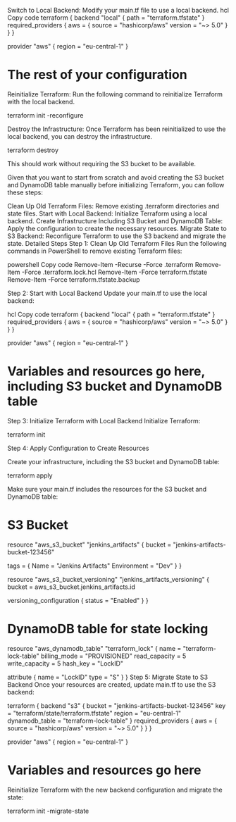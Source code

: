 Switch to Local Backend: Modify your main.tf file to use a local backend.
hcl
Copy code
terraform {
  backend "local" {
    path = "terraform.tfstate"
  }
  required_providers {
    aws = {
      source  = "hashicorp/aws"
      version = "~> 5.0"
    }
  }
}

provider "aws" {
  region = "eu-central-1"
}

# The rest of your configuration
Reinitialize Terraform: Run the following command to reinitialize Terraform with the local backend.

terraform init -reconfigure


Destroy the Infrastructure: Once Terraform has been reinitialized to use the local backend, you can destroy the infrastructure.

terraform destroy

This should work without requiring the S3 bucket to be available.




Given that you want to start from scratch and avoid creating the S3 bucket and DynamoDB table manually before initializing Terraform, you can follow these steps:

Clean Up Old Terraform Files: Remove existing .terraform directories and state files.
Start with Local Backend: Initialize Terraform using a local backend.
Create Infrastructure Including S3 Bucket and DynamoDB Table: Apply the configuration to create the necessary resources.
Migrate State to S3 Backend: Reconfigure Terraform to use the S3 backend and migrate the state.
Detailed Steps
Step 1: Clean Up Old Terraform Files
Run the following commands in PowerShell to remove existing Terraform files:

powershell
Copy code
Remove-Item -Recurse -Force .terraform
Remove-Item -Force .terraform.lock.hcl
Remove-Item -Force terraform.tfstate
Remove-Item -Force terraform.tfstate.backup

Step 2: Start with Local Backend
Update your main.tf to use the local backend:

hcl
Copy code
terraform {
  backend "local" {
    path = "terraform.tfstate"
  }
  required_providers {
    aws = {
      source  = "hashicorp/aws"
      version = "~> 5.0"
    }
  }
}

provider "aws" {
  region = "eu-central-1"
}

# Variables and resources go here, including S3 bucket and DynamoDB table
Step 3: Initialize Terraform with Local Backend
Initialize Terraform:


terraform init

Step 4: Apply Configuration to Create Resources

Create your infrastructure, including the S3 bucket and DynamoDB table:

terraform apply


Make sure your main.tf includes the resources for the S3 bucket and DynamoDB table:



# S3 Bucket
resource "aws_s3_bucket" "jenkins_artifacts" {
  bucket = "jenkins-artifacts-bucket-123456"

  tags = {
    Name        = "Jenkins Artifacts"
    Environment = "Dev"
  }
}

resource "aws_s3_bucket_versioning" "jenkins_artifacts_versioning" {
  bucket = aws_s3_bucket.jenkins_artifacts.id

  versioning_configuration {
    status = "Enabled"
  }
}

# DynamoDB table for state locking
resource "aws_dynamodb_table" "terraform_lock" {
  name         = "terraform-lock-table"
  billing_mode = "PROVISIONED"
  read_capacity = 5
  write_capacity = 5
  hash_key     = "LockID"

  attribute {
    name = "LockID"
    type = "S"
  }
}
Step 5: Migrate State to S3 Backend
Once your resources are created, update main.tf to use the S3 backend:


terraform {
  backend "s3" {
    bucket         = "jenkins-artifacts-bucket-123456"
    key            = "terraform/state/terraform.tfstate"
    region         = "eu-central-1"
    dynamodb_table = "terraform-lock-table"
  }
  required_providers {
    aws = {
      source  = "hashicorp/aws"
      version = "~> 5.0"
    }
  }
}

provider "aws" {
  region = "eu-central-1"
}

# Variables and resources go here
Reinitialize Terraform with the new backend configuration and migrate the state:


terraform init -migrate-state